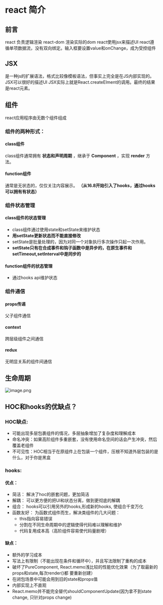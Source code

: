 # react 简介

## 前言
react 负责逻辑渲染
react-dom 渲染实际的dom
react使用jsx来描述UI
react遵循单项数据流，没有双向绑定。输入框要设置value和onChange，成为受控组件

## JSX
是一种js的扩展语法，格式比较像模板语法，但事实上完全是在JS内部实现的。JSX可以很好的描述UI
JSX实际上就是React.createElment的调用。最终的结果是react元素。


## 组件
react应用程序由无数个组件组成


### 组件的两种形式：
#### class组件
class组件通常拥有 **状态和声明周期** ，继承于 **Component** ，实现 **render** 方法。
#### function组件
通常是无状态的，仅仅关注内容展示。 **（从16.8开始引入了hooks，通过hooks可以拥有有状态）**


### 组件状态管理
#### class组件的状态管理

- class组件通过使用state和setState来维护状态 
- **用setState更新状态而不能直接修改** 
- setState是批量处理的，因为对同一个对象执行多次操作只起一次作用。
- **setState只有在合成事件和钩子函数中是异步的，在原生事件和setTimeout,setInterval中是同步的** 
#### function组件的状态管理

- 通过hooks api维护状态



### 组件通信
#### props传递
父子组件通信
#### context
跨层级组件之间通信
#### redux
无明显关系的组件间通信


## 生命周期
![image.png](https://cdn.nlark.com/yuque/0/2020/png/89543/1599812921459-eae84d57-410b-4f34-a9dd-a26c85d9a562.png#align=left&display=inline&height=554&margin=%5Bobject%20Object%5D&name=image.png&originHeight=1108&originWidth=2124&size=465877&status=done&style=none&width=1062)


## HOC和hooks的优缺点？
### HOC缺点:

- 可能出现多层包裹组件的情况，多层抽象增加了复杂度和理解成本
- 命名冲突：如果高阶组件多重嵌套，没有使用命名空间的话会产生冲突，然后覆盖老组件
- 不可见性：HOC相当于在原组件上在包装一个组件，压根不知道外层包装的是什么，对于你是黑盒
### hooks:
#### 优点：

- 简洁：
解决了hoc的嵌套问题，更加简洁
- 解耦：
可以更方便的把UI和状态分离，做到更彻底的解耦
- 组合：
hooks可以引用另外的hooks,形成新的hooks, 使组合千变万化
- 函数友好：
为函数式组件而生，解决类组件的几大问题：
   - this指向容易错误
   - 分割在不同生命周期中的逻辑使得代码难以理解和维护
   - 代码复用成本高（高阶组件容易使代码量剧增）
#### 缺点：

- 额外的学习成本
- 写法上有限制（不能出现在条件和循环中），并且写法限制了重构的成本
- 破坏了PureComponent, React.memo浅比较的性能优化效果（为了取最新的props和state,每次render()都 要重新创建）
- 在闭包场景中可能会用到旧的state和props值
- 内部实现上不直观
- React.memo并不能完全替代shouldComponentUpdate(因为拿不到state change, 只针对props change)



